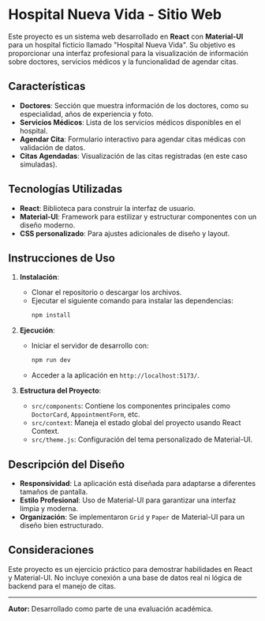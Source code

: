 # Hospital Nueva Vida - Sitio Web

Este proyecto es un sistema web desarrollado en **React** con **Material-UI** para un hospital ficticio llamado "Hospital Nueva Vida". Su objetivo es proporcionar una interfaz profesional para la visualización de información sobre doctores, servicios médicos y la funcionalidad de agendar citas.

## Características

- **Doctores**: Sección que muestra información de los doctores, como su especialidad, años de experiencia y foto.
- **Servicios Médicos**: Lista de los servicios médicos disponibles en el hospital.
- **Agendar Cita**: Formulario interactivo para agendar citas médicas con validación de datos.
- **Citas Agendadas**: Visualización de las citas registradas (en este caso simuladas).

## Tecnologías Utilizadas

- **React**: Biblioteca para construir la interfaz de usuario.
- **Material-UI**: Framework para estilizar y estructurar componentes con un diseño moderno.
- **CSS personalizado**: Para ajustes adicionales de diseño y layout.

## Instrucciones de Uso

1. **Instalación**:

   - Clonar el repositorio o descargar los archivos.
   - Ejecutar el siguiente comando para instalar las dependencias:
     ```bash
     npm install
     ```

2. **Ejecución**:

   - Iniciar el servidor de desarrollo con:
     ```bash
     npm run dev
     ```
   - Acceder a la aplicación en `http://localhost:5173/`.

3. **Estructura del Proyecto**:
   - `src/components`: Contiene los componentes principales como `DoctorCard`, `AppointmentForm`, etc.
   - `src/context`: Maneja el estado global del proyecto usando React Context.
   - `src/theme.js`: Configuración del tema personalizado de Material-UI.

## Descripción del Diseño

- **Responsividad**: La aplicación está diseñada para adaptarse a diferentes tamaños de pantalla.
- **Estilo Profesional**: Uso de Material-UI para garantizar una interfaz limpia y moderna.
- **Organización**: Se implementaron `Grid` y `Paper` de Material-UI para un diseño bien estructurado.

## Consideraciones

Este proyecto es un ejercicio práctico para demostrar habilidades en React y Material-UI. No incluye conexión a una base de datos real ni lógica de backend para el manejo de citas.

---

**Autor:** Desarrollado como parte de una evaluación académica.
